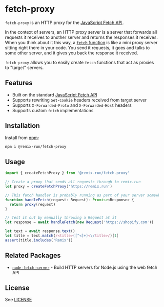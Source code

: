 # fetch-proxy

`fetch-proxy` is an HTTP proxy for the [JavaScript Fetch API](https://developer.mozilla.org/en-US/docs/Web/API/Fetch_API).

In the context of servers, an HTTP proxy server is a server that forwards all requests it receives to another server and returns the responses it receives. When you think about it this way, a [`fetch` function](https://developer.mozilla.org/en-US/docs/Web/API/Window/fetch) is like a mini proxy server sitting right there in your code. You send it requests, it goes and talks to some other server, and it gives you back the response it received.

`fetch-proxy` allows you to easily create `fetch` functions that act as proxies to "target" servers.

## Features

- Built on the standard [JavaScript Fetch API](https://developer.mozilla.org/en-US/docs/Web/API/Fetch_API)
- Supports rewriting `Set-Cookie` headers received from target server
- Supports `X-Forwarded-Proto` and `X-Forwarded-Host` headers
- Supports custom `fetch` implementations

## Installation

Install from [npm](https://www.npmjs.com/):

```sh
npm i @remix-run/fetch-proxy
```

## Usage

```ts
import { createFetchProxy } from '@remix-run/fetch-proxy'

// Create a proxy that sends all requests through to remix.run
let proxy = createFetchProxy('https://remix.run')

// This fetch handler is probably running as part of your server somewhere...
function handleFetch(request: Request): Promise<Response> {
  return proxy(request)
}

// Test it out by manually throwing a Request at it
let response = await handleFetch(new Request('https://shopify.com'))

let text = await response.text()
let title = text.match(/<title>([^<]+)<\/title>/)[1]
assert(title.includes('Remix'))
```

## Related Packages

- [`node-fetch-server`](https://github.com/remix-run/remix/tree/main/packages/node-fetch-server) - Build HTTP servers for Node.js using the web fetch API

## License

See [LICENSE](https://github.com/remix-run/remix/blob/v3/LICENSE)
